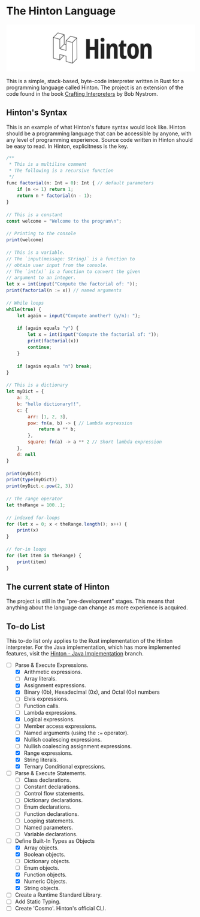 # The Hinton Language

![Hinton Logo](Assets/Logos/Logo-wide.png)

This is a simple, stack-based, byte-code interpreter written in Rust for a programming language called Hinton. The project is an extension of the code found in the book [Crafting Interpreters](https://craftinginterpreters.com/) by Bob Nystrom.

## Hinton's Syntax
This is an example of what Hinton's future syntax would look like. Hinton should be a programming language that can be accessible by anyone, with any level of programming experience. Source code written in Hinton should be easy to read. In Hinton, explicitness is the key.

```javascript
/**
 * This is a multiline comment
 * The following is a recursive function
 */
func factorial(n: Int = 0): Int { // default parameters
    if (n <= 1) return 1;
    return n * factorial(n - 1);
}

// This is a constant
const welcome = "Welcome to the program\n";

// Printing to the console
print(welcome)

// This is a variable.
// The `input(message: String)` is a function to
// obtain user input from the console.
// The `int(x)` is a function to convert the given
// argument to an integer.
let x = int(input("Compute the factorial of: "));
print(factorial(n := x)) // named arguments

// While loops
while(true) {
    let again = input("Compute another? (y/n): ");
    
    if (again equals "y") {
        let x = int(input("Compute the factorial of: "));
        print(factorial(x))
        continue;
    }

    if (again equals "n") break;
}

// This is a dictionary
let myDict = {
    a: 3,
    b: "hello dictionary!!",
    c: {
        arr: [1, 2, 3],
        pow: fn(a, b) -> { // Lambda expression
            return a ** b;
        },
        square: fn(a) -> a ** 2 // Short lambda expression
    },
    d: null
}

print(myDict)
print(type(myDict))
print(myDict.c.pow(2, 3))

// The range operator
let theRange = 100..1;

// indexed for-loops
for (let x = 0; x < theRange.length(); x++) {
    print(x)
}

// for-in loops
for (let item in theRange) {
    print(item)
}
```

## The current state of Hinton
The project is still in the "pre-development" stages. This means that anything about the language can change as more experience is acquired.

## To-do List
This to-do list only applies to the Rust implementation of the Hinton interpreter. For the Java implementation, which has more implemented features, visit the [Hinton - Java Implementation](https://github.com/hinton-lang/Hinton/) branch.
- [ ] Parse & Execute Expressions.
    - [x] Arithmetic expressions.
    - [ ] Array literals.
    - [x] Assignment expressions.
    - [x] Binary (0b), Hexadecimal (0x), and Octal (0o) numbers
    - [ ] Elvis expressions.
    - [ ] Function calls.
    - [ ] Lambda expressions.
    - [x] Logical expressions.
    - [ ] Member access expressions.
    - [ ] Named arguments (using the `:=` operator).
    - [x] Nullish coalescing expressions.
    - [ ] Nullish coalescing assignment expressions.
    - [x] Range expressions.
    - [x] String literals.
    - [x] Ternary Conditional expressions.
- [ ] Parse & Execute Statements.
    - [ ] Class declarations.
    - [ ] Constant declarations.
    - [ ] Control flow statements.
    - [ ] Dictionary declarations.
    - [ ] Enum declarations.
    - [ ] Function declarations.
    - [ ] Looping statements.
    - [ ] Named parameters.
    - [ ] Variable declarations.
- [ ] Define Built-In Types as Objects
    - [x] Array objects.
    - [x] Boolean objects.
    - [ ] Dictionary objects.
    - [ ] Enum objects.
    - [x] Function objects.
    - [x] Numeric Objects.
    - [x] String objects.
- [ ] Create a Runtime Standard Library.
- [ ] Add Static Typing.
- [ ] Create 'Cosmo'. Hinton's official CLI.
